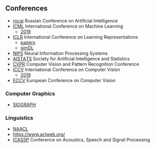 ## Conferences

- [rncai](http://2021.rncai.ru/about/) Russian Conference on Artificial Intelligence
- [ICML](https://icml.cc/Conferences/2021/) International Conference on Machine Learning
    - [2019](https://rlgm.github.io/)
- [ICLR](https://iclr.cc/Conferences/2021/) International Conference on Learning Representations
    - [papers](https://iclr.cc/virtual_2020/papers.html?filter=keywords)
    - [simDL](https://simdl.github.io/papers/)
- [NIPS](https://nips.cc/Conferences/2021/) Neural Information Processing Systems
- [AISТAТS](http://aistats.org/) Society for Artificial Intelligence and Statistics
- [CVPR](http://cvpr2021.thecvf.com/) Computer Vision and Pattern Recognition Conference
- [ICCV](https://www.thecvf.com/) International Conference on Computer Vision
    - [2019](https://iccv2019.thecvf.com/)
- [ECCV](https://eccv2021.eu) European Conference on Computer Vision

### Computer Graphics
- [SIGGRAPH](https://www.siggraph.org/)

### Linguistics
- [NAACL](https://2021.naacl.org/)
- https://www.aclweb.org/
- [ICASSP](https://2021.ieeeicassp.org/) Conference on Acoustics, Speech and Signal Processing

